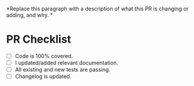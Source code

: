 *Replace this paragraph with a description of what this PR is changing 
or adding, and why. *

# PR Checklist

- [ ] Code is 100% covered. 
- [ ] I updated/added relevant documentation.
- [ ] All existing and new tests are passing.
- [ ] Changelog is updated.
<!-- In case if you want to publish this pr -->
<!-- - [ ] Version is pumped  -->
